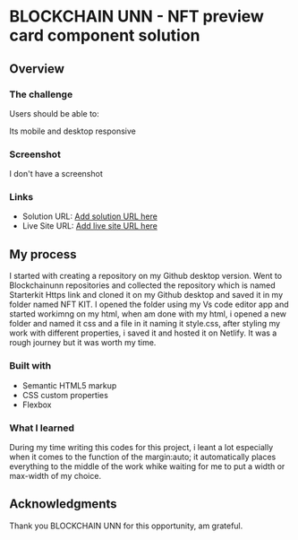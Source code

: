 # BLOCKCHAIN UNN - NFT preview card component solution

## Overview

### The challenge

Users should be able to:

Its mobile and desktop responsive

### Screenshot
I don't have a screenshot
### Links

- Solution URL: [Add solution URL here](https://your-solution-url.com)
- Live Site URL: [Add live site URL here](https://majestic-marshmallow-b4ed13.netlify.app/)

## My process
I started with creating a repository on my Github desktop version.
Went to Blockchainunn repositories and collected the repository which is named Starterkit Https link and cloned it on my Github desktop and saved it in my folder named NFT KIT.
I opened the folder using my Vs code editor app and started workimng on my html, when am done with my html, i opened a new folder and named it css and a file in it naming it style.css, after styling my work with different properties, i saved it and hosted it on Netlify.
It was a rough journey but it was worth my time.

 
### Built with

- Semantic HTML5 markup
- CSS custom properties
- Flexbox


### What I learned

During my time writing this codes for this project, i leant a lot especially when it comes to the function of the margin:auto; it automatically places everything to the middle of the work whike waiting for me to put a width or max-width of my choice.

## Acknowledgments

Thank you BLOCKCHAIN UNN for this opportunity, am grateful. 
